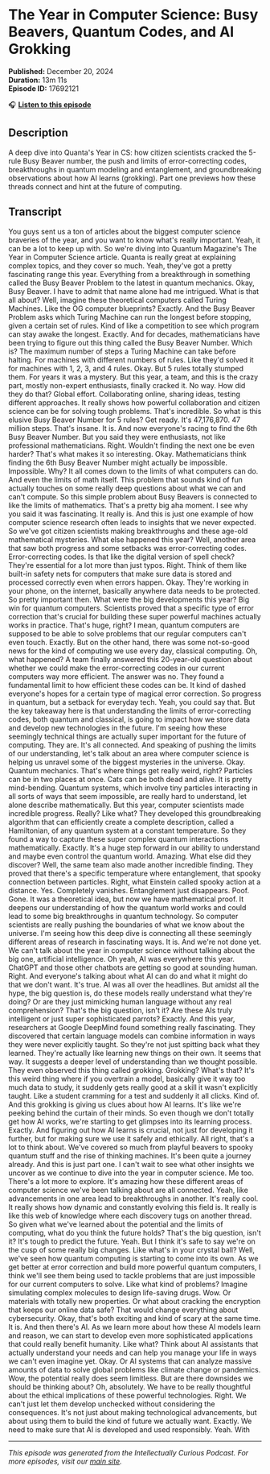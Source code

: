# The Year in Computer Science: Busy Beavers, Quantum Codes, and AI Grokking

**Published:** December 20, 2024  
**Duration:** 13m 11s  
**Episode ID:** 17692121

🎧 **[Listen to this episode](https://intellectuallycurious.buzzsprout.com/2529712/episodes/17692121-the-year-in-computer-science-busy-beavers-quantum-codes-and-ai-grokking)**

## Description

A deep dive into Quanta's Year in CS: how citizen scientists cracked the 5-rule Busy Beaver number, the push and limits of error-correcting codes, breakthroughs in quantum modeling and entanglement, and groundbreaking observations about how AI learns (grokking). Part one previews how these threads connect and hint at the future of computing.

## Transcript

You guys sent us a ton of articles about the biggest computer science braveries of the year, and you want to know what's really important. Yeah, it can be a lot to keep up with. So we're diving into Quantum Magazine's The Year in Computer Science article. Quanta is really great at explaining complex topics, and they cover so much. Yeah, they've got a pretty fascinating range this year. Everything from a breakthrough in something called the Busy Beaver Problem to the latest in quantum mechanics. Okay, Busy Beaver. I have to admit that name alone had me intrigued. What is that all about? Well, imagine these theoretical computers called Turing Machines. Like the OG computer blueprints? Exactly. And the Busy Beaver Problem asks which Turing Machine can run the longest before stopping, given a certain set of rules. Kind of like a competition to see which program can stay awake the longest. Exactly. And for decades, mathematicians have been trying to figure out this thing called the Busy Beaver Number. Which is? The maximum number of steps a Turing Machine can take before halting. For machines with different numbers of rules. Like they'd solved it for machines with 1, 2, 3, and 4 rules. Okay. But 5 rules totally stumped them. For years it was a mystery. But this year, a team, and this is the crazy part, mostly non-expert enthusiasts, finally cracked it. No way. How did they do that? Global effort. Collaborating online, sharing ideas, testing different approaches. It really shows how powerful collaboration and citizen science can be for solving tough problems. That's incredible. So what is this elusive Busy Beaver Number for 5 rules? Get ready. It's 47,176,870. 47 million steps. That's insane. It is. And now everyone's racing to find the 6th Busy Beaver Number. But you said they were enthusiasts, not like professional mathematicians. Right. Wouldn't finding the next one be even harder? That's what makes it so interesting. Okay. Mathematicians think finding the 6th Busy Beaver Number might actually be impossible. Impossible. Why? It all comes down to the limits of what computers can do. And even the limits of math itself. This problem that sounds kind of fun actually touches on some really deep questions about what we can and can't compute. So this simple problem about Busy Beavers is connected to like the limits of mathematics. That's a pretty big aha moment. I see why you said it was fascinating. It really is. And this is just one example of how computer science research often leads to insights that we never expected. So we've got citizen scientists making breakthroughs and these age-old mathematical mysteries. What else happened this year? Well, another area that saw both progress and some setbacks was error-correcting codes. Error-correcting codes. Is that like the digital version of spell check? They're essential for a lot more than just typos. Right. Think of them like built-in safety nets for computers that make sure data is stored and processed correctly even when errors happen. Okay. They're working in your phone, on the internet, basically anywhere data needs to be protected. So pretty important then. What were the big developments this year? Big win for quantum computers. Scientists proved that a specific type of error correction that's crucial for building these super powerful machines actually works in practice. That's huge, right? I mean, quantum computers are supposed to be able to solve problems that our regular computers can't even touch. Exactly. But on the other hand, there was some not-so-good news for the kind of computing we use every day, classical computing. Oh, what happened? A team finally answered this 20-year-old question about whether we could make the error-correcting codes in our current computers way more efficient. The answer was no. They found a fundamental limit to how efficient these codes can be. It kind of dashed everyone's hopes for a certain type of magical error correction. So progress in quantum, but a setback for everyday tech. Yeah, you could say that. But the key takeaway here is that understanding the limits of error-correcting codes, both quantum and classical, is going to impact how we store data and develop new technologies in the future. I'm seeing how these seemingly technical things are actually super important for the future of computing. They are. It's all connected. And speaking of pushing the limits of our understanding, let's talk about an area where computer science is helping us unravel some of the biggest mysteries in the universe. Okay. Quantum mechanics. That's where things get really weird, right? Particles can be in two places at once. Cats can be both dead and alive. It is pretty mind-bending. Quantum systems, which involve tiny particles interacting in all sorts of ways that seem impossible, are really hard to understand, let alone describe mathematically. But this year, computer scientists made incredible progress. Really? Like what? They developed this groundbreaking algorithm that can efficiently create a complete description, called a Hamiltonian, of any quantum system at a constant temperature. So they found a way to capture these super complex quantum interactions mathematically. Exactly. It's a huge step forward in our ability to understand and maybe even control the quantum world. Amazing. What else did they discover? Well, the same team also made another incredible finding. They proved that there's a specific temperature where entanglement, that spooky connection between particles. Right, what Einstein called spooky action at a distance. Yes. Completely vanishes. Entanglement just disappears. Poof. Gone. It was a theoretical idea, but now we have mathematical proof. It deepens our understanding of how the quantum world works and could lead to some big breakthroughs in quantum technology. So computer scientists are really pushing the boundaries of what we know about the universe. I'm seeing how this deep dive is connecting all these seemingly different areas of research in fascinating ways. It is. And we're not done yet. We can't talk about the year in computer science without talking about the big one, artificial intelligence. Oh yeah, AI was everywhere this year. ChatGPT and those other chatbots are getting so good at sounding human. Right. And everyone's talking about what AI can do and what it might do that we don't want. It's true. AI was all over the headlines. But amidst all the hype, the big question is, do these models really understand what they're doing? Or are they just mimicking human language without any real comprehension? That's the big question, isn't it? Are these AIs truly intelligent or just super sophisticated parrots? Exactly. And this year, researchers at Google DeepMind found something really fascinating. They discovered that certain language models can combine information in ways they were never explicitly taught. So they're not just spitting back what they learned. They're actually like learning new things on their own. It seems that way. It suggests a deeper level of understanding than we thought possible. They even observed this thing called grokking. Grokking? What's that? It's this weird thing where if you overtrain a model, basically give it way too much data to study, it suddenly gets really good at a skill it wasn't explicitly taught. Like a student cramming for a test and suddenly it all clicks. Kind of. And this grokking is giving us clues about how AI learns. It's like we're peeking behind the curtain of their minds. So even though we don't totally get how AI works, we're starting to get glimpses into its learning process. Exactly. And figuring out how AI learns is crucial, not just for developing it further, but for making sure we use it safely and ethically. All right, that's a lot to think about. We've covered so much from playful beavers to spooky quantum stuff and the rise of thinking machines. It's been quite a journey already. And this is just part one. I can't wait to see what other insights we uncover as we continue to dive into the year in computer science. Me too. There's a lot more to explore. It's amazing how these different areas of computer science we've been talking about are all connected. Yeah, like advancements in one area lead to breakthroughs in another. It's really cool. It really shows how dynamic and constantly evolving this field is. It really is like this web of knowledge where each discovery tugs on another thread. So given what we've learned about the potential and the limits of computing, what do you think the future holds? That's the big question, isn't it? It's tough to predict the future. Yeah. But I think it's safe to say we're on the cusp of some really big changes. Like what's in your crystal ball? Well, we've seen how quantum computing is starting to come into its own. As we get better at error correction and build more powerful quantum computers, I think we'll see them being used to tackle problems that are just impossible for our current computers to solve. Like what kind of problems? Imagine simulating complex molecules to design life-saving drugs. Wow. Or materials with totally new properties. Or what about cracking the encryption that keeps our online data safe? That would change everything about cybersecurity. Okay, that's both exciting and kind of scary at the same time. It is. And then there's AI. As we learn more about how these AI models learn and reason, we can start to develop even more sophisticated applications that could really benefit humanity. Like what? Think about AI assistants that actually understand your needs and can help you manage your life in ways we can't even imagine yet. Okay. Or AI systems that can analyze massive amounts of data to solve global problems like climate change or pandemics. Wow, the potential really does seem limitless. But are there downsides we should be thinking about? Oh, absolutely. We have to be really thoughtful about the ethical implications of these powerful technologies. Right. We can't just let them develop unchecked without considering the consequences. It's not just about making technological advancements, but about using them to build the kind of future we actually want. Exactly. We need to make sure that AI is developed and used responsibly. Yeah. With

---
*This episode was generated from the Intellectually Curious Podcast. For more episodes, visit our [main site](https://intellectuallycurious.buzzsprout.com).*

